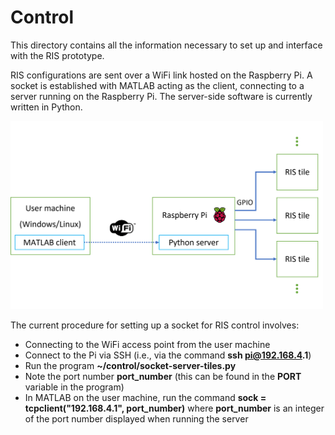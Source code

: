 # Control

This directory contains all the information necessary to set up and interface with the RIS prototype. 

RIS configurations are sent over a WiFi link hosted on the Raspberry Pi. A socket is established with MATLAB acting as the client, connecting to a server running on the Raspberry Pi. The server-side software is currently written in Python. 

<img src="images/control_diagram.png" width="500" />

The current procedure for setting up a socket for RIS control involves:

- Connecting to the WiFi access point from the user machine
- Connect to the Pi via SSH (i.e., via the command __ssh pi@192.168.4.1__)
- Run the program **~/control/socket-server-tiles.py**
- Note the port number **port_number** (this can be found in the **PORT** variable in the program)
- In MATLAB on the user machine, run the command **sock = tcpclient("192.168.4.1", port_number)** where **port_number** is an integer of the port number displayed when running the server

